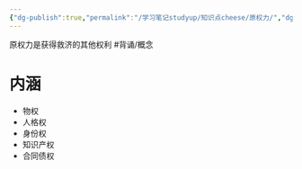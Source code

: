 ```yaml
---
{"dg-publish":true,"permalink":"/学习笔记studyup/知识点cheese/原权力/","dgPassFrontmatter":true,"created":"2024-07-05T16:04:21.932+08:00","updated":"2024-10-17T09:32:02.483+08:00"}
---
```


原权力是获得救济的其他权利 #背诵/概念 
# 内涵
- 物权
- 人格权
- 身份权
- 知识产权
- 合同债权